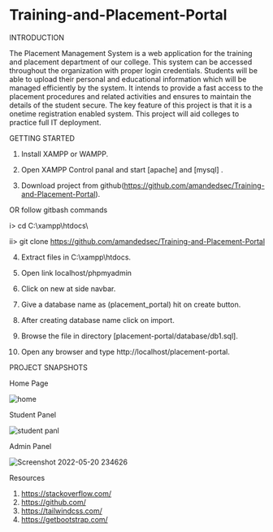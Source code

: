 # Training-and-Placement-Portal
INTRODUCTION

The Placement Management System is a web application for the training and  placement department of our college. This system can be accessed throughout the  organization with proper login credentials. Students will be able to upload their  personal and educational information which will be managed efficiently by the  system. It intends to provide a fast access to the placement procedures and related  activities and ensures to maintain the details of the student secure. The key feature of  this project is that it is a onetime registration enabled system. This project will aid  colleges to practice full IT deployment.




GETTING STARTED

1. Install XAMPP or WAMPP.

2. Open XAMPP Control panal and start [apache] and [mysql] .

3. Download project from github(https://github.com/amandedsec/Training-and-Placement-Portal).

OR follow gitbash commands

i> cd C:\\xampp\htdocs\

ii> git clone https://github.com/amandedsec/Training-and-Placement-Portal

4. Extract files in C:\xampp\htdocs.

5. Open link localhost/phpmyadmin

6. Click on new at side navbar.

7. Give a database name as (placement_portal) hit on create button.

8. After creating database name click on import.

9. Browse the file in directory [placement-portal/database/db1.sql].

10. Open any browser and type http://localhost/placement-portal.





PROJECT SNAPSHOTS

Home Page

![home](https://github.com/amandedsec/amandedsec.github.io/blob/master/img/bandicam%202023-02-19%2019-49-12-463.jpg)




Student Panel

![student panl](https://github.com/amandedsec/amandedsec.github.io/blob/master/img/student%20login.jpg)


Admin Panel

![Screenshot 2022-05-20 234626](https://github.com/amandedsec/amandedsec.github.io/blob/master/img/admin%20panel.jpg)


Resources

1. https://stackoverflow.com/  <br/>
2. https://github.com/<br/>
3. https://tailwindcss.com/<br/>
4. https://getbootstrap.com/
